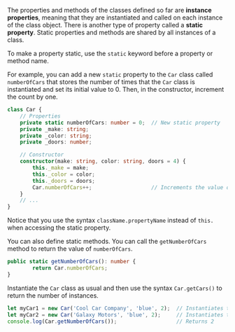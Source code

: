 The properties and methods of the classes defined so far are **instance properties**, meaning that they are instantiated and called on each instance of the class object. There is another type of property called a **static property**. Static properties and methods are shared by all instances of a class.

To make a property static, use the `static` keyword before a property or method name.

For example, you can add a new `static` property to the `Car` class called `numberOfCars` that stores the number of times that the `Car` class is instantiated and set its initial value to 0. Then, in the constructor, increment the count by one.


```typescript
class Car {
    // Properties
    private static numberOfCars: number = 0;  // New static property
    private _make: string;
    private _color: string;
    private _doors: number;

    // Constructor
    constructor(make: string, color: string, doors = 4) {
        this._make = make;
        this._color = color;
        this._doors = doors;
        Car.numberOfCars++;                   // Increments the value of the static property
    }
    // ...
}
```

Notice that you use the syntax `className.propertyName` instead of `this.` when accessing the static property.

You can also define static methods. You can call the `getNumberOfCars` method to return the value of `numberOfCars`.

```typescript
public static getNumberOfCars(): number {
        return Car.numberOfCars;
}
```

Instantiate the `Car` class as usual and then use the syntax `Car.getCars()` to return the number of instances.

```typescript
let myCar1 = new Car('Cool Car Company', 'blue', 2);  // Instantiates the Car object with all parameters
let myCar2 = new Car('Galaxy Motors', 'blue', 2);     // Instantiates the Car object with all parameters
console.log(Car.getNumberOfCars());                   // Returns 2
```
